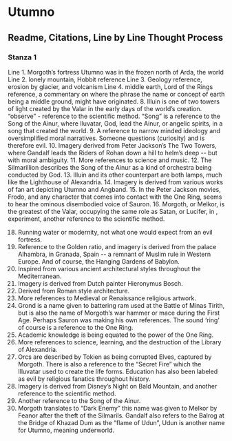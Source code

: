 # Utumno
## Readme, Citations, Line by Line Thought Process

### Stanza 1
Line 1. 	Morgoth’s fortress Utumno was in the frozen north of Arda, the world
Line 2.	    lonely mountain, Hobbit reference
Line 3.	    Geology reference, erosion by glacier, and volcanism
Line 4.	    middle earth, Lord of the Rings reference, a commentary on where the phrase the name or concept of earth being a middle ground, might have originated.
8.  Illuin is one of two towers of light created by the Valar in the early days of the world’s creation. “observe” - reference to the scientific method. “Song” is a reference to the Song of the Ainur, where Iluvatar, God, lead the Ainur, or angelic spirits, in a song that created the world.
9.  A reference to narrow minded ideology and oversimplified moral narratives. Someone questions (curiosity) and is therefore evil.
10. Imagery derived from Peter Jackson’s The Two Towers, where Gandalf leads the Riders of Rohan down a hill to helm’s deep -- but with moral ambiguity.
11. More references to science and music.
12. The Silmarillion describes the Song of the Ainur as a kind of orchestra being conducted by God.
13. Illuin and its other counterpart are both lamps, much like the Lighthouse of Alexandria.
14. Imagery is derived from various works of fan art depicting Utumno and Angband.
15. In the Peter Jackson movies, Frodo, and any character that comes into contact with the One Ring, seems to hear the ominous disembodied voice of Sauron.
16. Morgoth, or Melkor, is the greatest of the Valar, occupying the same role as Satan, or Lucifer, in , experiment, another reference to the scientific method.

18. Running water or modernity, not what one would expect from an evil fortress.
19. Reference to the Golden ratio, and imagery is derived from the palace Alhambra, in Granada, Spain -- a remnant of Muslim rule in Western Europe. And of course, the Hanging Gardens of Babylon.
20. Inspired from various ancient architectural styles throughout the Mediterranean.
21. Imagery is derived from Dutch painter Hieronymus Bosch.
22. Derived from Roman style architecture.
23. More references to Medieval or Renaissance religious artwork.
24. Grond is a name given to battering ram used at the Battle of Minas Tirith, but is also the name of Morgoth’s war hammer or mace during the First Age. Perhaps Sauron was making his own references. The sound ‘ring’ of course is a reference to the One Ring.
25. Academic knowledge is being equated to the power of the One Ring.
26. More references to science, learning, and the destruction of the Library of Alexandria. 
27. Orcs are described by Tokien as being corrupted Elves, captured by Morgoth. There is also a reference to the “Secret Fire” which the Illuvatar used to create the life forms. Education has also been labeled as evil by religious fanatics throughout history.
28. Imagery is derived from Disney’s Night on Bald Mountain, and another reference to the scientific method.
29. Another reference to the Song of the Ainur.
30. Morgoth translates to “Dark Enemy” this name was given to Melkor by Feanor after the theft of the Silmarils. Gandalf also refers to the Balrog at the Bridge of Khazad Dum as the “flame of Udun”, Udun is another name for Utumno, meaning underworld. 






